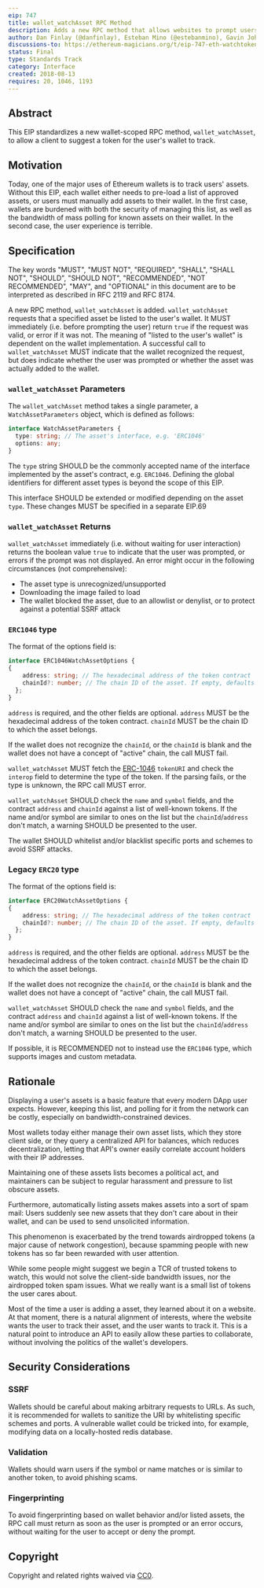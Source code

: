 ```yaml
---
eip: 747
title: wallet_watchAsset RPC Method
description: Adds a new RPC method that allows websites to prompt users to watch an asset
author: Dan Finlay (@danfinlay), Esteban Mino (@estebanmino), Gavin John (@Pandapip1)
discussions-to: https://ethereum-magicians.org/t/eip-747-eth-watchtoken/1048
status: Final
type: Standards Track
category: Interface
created: 2018-08-13
requires: 20, 1046, 1193
---
```


## Abstract

This EIP standardizes a new wallet-scoped RPC method, `wallet_watchAsset`, to allow a client to suggest a token for the user's wallet to track.

## Motivation

Today, one of the major uses of Ethereum wallets is to track users' assets.
Without this EIP, each wallet either needs to pre-load a list of approved assets, or users must manually add assets to their wallet.
In the first case, wallets are burdened with both the security of managing this list, as well as the bandwidth of mass polling for known assets on their wallet.
In the second case, the user experience is terrible.

## Specification

The key words "MUST", "MUST NOT", "REQUIRED", "SHALL", "SHALL NOT", "SHOULD", "SHOULD NOT", "RECOMMENDED", "NOT RECOMMENDED", "MAY", and "OPTIONAL" in this document are to be interpreted as described in RFC 2119 and RFC 8174.

A new RPC method, `wallet_watchAsset` is added. `wallet_watchAsset` requests that a specified asset be listed to the user's wallet. It MUST immediately (i.e. before prompting the user) return `true` if the request was valid, or error if it was not. The meaning of "listed to the user's wallet" is dependent on the wallet implementation. A successful call to `wallet_watchAsset` MUST indicate that the wallet recognized the request, but does indicate whether the user was prompted or whether the asset was actually added to the wallet.

### `wallet_watchAsset` Parameters

The `wallet_watchAsset` method takes a single parameter, a `WatchAssetParameters` object, which is defined as follows:

```typescript
interface WatchAssetParameters {
  type: string; // The asset's interface, e.g. 'ERC1046'
  options: any;
}
```

The `type` string SHOULD be the commonly accepted name of the interface implemented by the asset's contract, e.g. `ERC1046`. Defining the global identifiers for different asset types is beyond the scope of this EIP.

This interface SHOULD be extended or modified depending on the asset `type`. These changes MUST be specified in a separate EIP.69

### `wallet_watchAsset` Returns

`wallet_watchAsset` immediately (i.e. without waiting for user interaction) returns the boolean value `true` to indicate that the user was prompted, or errors if the prompt was not displayed. An error might occur in the following circumstances (not comprehensive):

- The asset type is unrecognized/unsupported
- Downloading the image failed to load
- The wallet blocked the asset, due to an allowlist or denylist, or to protect against a potential SSRF attack

### `ERC1046` type

The format of the options field is:

```typescript
interface ERC1046WatchAssetOptions {
{
    address: string; // The hexadecimal address of the token contract
    chainId?: number; // The chain ID of the asset. If empty, defaults to the current chain ID.
  };
}
```

`address` is required, and the other fields are optional. `address` MUST be the hexadecimal address of the token contract. `chainId` MUST be the chain ID to which the asset belongs.

If the wallet does not recognize the `chainId`, or the `chainId` is blank and the wallet does not have a concept of "active" chain, the call MUST fail.

`wallet_watchAsset` MUST fetch the [ERC-1046](./eip-1046.md) `tokenURI` and check the `interop` field to determine the type of the token. If the parsing fails, or the type is unknown, the RPC call MUST error.

`wallet_watchAsset` SHOULD check the `name` and `symbol` fields, and the contract `address` and `chainId` against a list of well-known tokens. If the name and/or symbol are similar to ones on the list but the `chainId`/`address` don't match, a warning SHOULD be presented to the user.

The wallet SHOULD whitelist and/or blacklist specific ports and schemes to avoid SSRF attacks.

### Legacy `ERC20` type

The format of the options field is:

```typescript
interface ERC20WatchAssetOptions {
{
    address: string; // The hexadecimal address of the token contract
    chainId?: number; // The chain ID of the asset. If empty, defaults to the current chain ID.
  };
}
```

`address` is required, and the other fields are optional. `address` MUST be the hexadecimal address of the token contract. `chainId` MUST be the chain ID to which the asset belongs.

If the wallet does not recognize the `chainId`, or the `chainId` is blank and the wallet does not have a concept of "active" chain, the call MUST fail.

`wallet_watchAsset` SHOULD check the `name` and `symbol` fields, and the contract `address` and `chainId` against a list of well-known tokens. If the name and/or symbol are similar to ones on the list but the `chainId`/`address` don't match, a warning SHOULD be presented to the user.

If possible, it is RECOMMENDED not to instead use the `ERC1046` type, which supports images and custom metadata.

## Rationale

Displaying a user's assets is a basic feature that every modern DApp user expects. However, keeping this list, and polling for it from the network can be costly, especially on bandwidth-constrained devices.

Most wallets today either manage their own asset lists, which they store client side, or they query a centralized API for balances, which reduces decentralization, letting that API's owner easily correlate account holders with their IP addresses.

Maintaining one of these assets lists becomes a political act, and maintainers can be subject to regular harassment and pressure to list obscure assets.

Furthermore, automatically listing assets makes assets into a sort of spam mail: Users suddenly see new assets that they don't care about in their wallet, and can be used to send unsolicited information.

This phenomenon is exacerbated by the trend towards airdropped tokens (a major cause of network congestion), because spamming people with new tokens has so far been rewarded with user attention.

While some people might suggest we begin a TCR of trusted tokens to watch, this would not solve the client-side bandwidth issues, nor the airdropped token spam issues. What we really want is a small list of tokens the user cares about.

Most of the time a user is adding a asset, they learned about it on a website. At that moment, there is a natural alignment of interests, where the website wants the user to track their asset, and the user wants to track it. This is a natural point to introduce an API to easily allow these parties to collaborate, without involving the politics of the wallet's developers.

## Security Considerations

### SSRF

Wallets should be careful about making arbitrary requests to URLs. As such, it is recommended for wallets to sanitize the URI by whitelisting specific schemes and ports. A vulnerable wallet could be tricked into, for example, modifying data on a locally-hosted redis database.

### Validation

Wallets should warn users if the symbol or name matches or is similar to another token, to avoid phishing scams.

### Fingerprinting

To avoid fingerprinting based on wallet behavior and/or listed assets, the RPC call must return as soon as the user is prompted or an error occurs, without waiting for the user to accept or deny the prompt.

## Copyright

Copyright and related rights waived via [CC0](../LICENSE.md).
